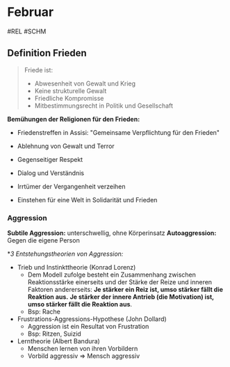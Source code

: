 # Februar
#REL #SCHM 



## Definition Frieden

> Friede ist:
> - Abwesenheit von Gewalt und Krieg
> - Keine strukturelle Gewalt
> - Friedliche Kompromisse
> - Mitbestimmungsrecht in Politik und Gesellschaft


**Bemühungen der Religionen für den Frieden:**
- Friedenstreffen in Assisi: "Gemeinsame Verpflichtung für den Frieden"

- Ablehnung von Gewalt und Terror
- Gegenseitiger Respekt
- Dialog und Verständnis 
- Irrtümer der Vergangenheit verzeihen
- Einstehen für eine Welt in Solidarität und Frieden

### Aggression

**Subtile Aggression:** unterschwellig, ohne Körperinsatz
**Autoaggression:** Gegen die eigene Person

**3 Entstehungstheorien von Aggression:*
- Trieb und Instinkttheorie (Konrad Lorenz)
	- Dem Modell zufolge besteht ein Zusammenhang zwischen Reaktionsstärke einerseits und der Stärke der Reize und inneren Faktoren andererseits: **Je stärker ein Reiz ist, umso stärker fällt die Reaktion aus.** **Je stärker der innere Antrieb (die Motivation) ist, umso stärker fällt die Reaktion aus**.
	- Bsp: Rache
- Frustrations-Aggressions-Hypothese (John Dollard)
	- Aggression ist ein Resultat von Frustration
	- Bsp: Ritzen, Suizid
- Lerntheorie (Albert Bandura)
	- Menschen lernen von ihren Vorbildern
	- Vorbild aggressiv => Mensch aggressiv


